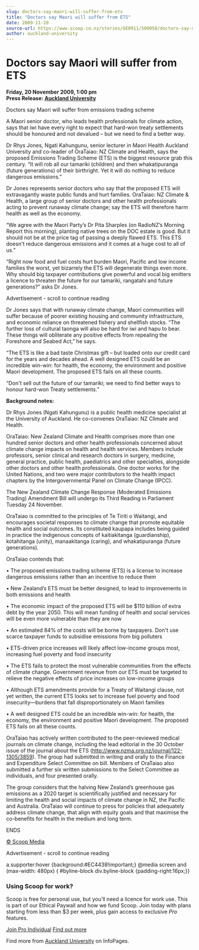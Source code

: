 ```yaml
---
slug: doctors-say-maori-will-suffer-from-ets
title: "Doctors say Maori will suffer from ETS"
date: 2009-11-20
source-url: https://www.scoop.co.nz/stories/GE0911/S00058/doctors-say-maori-will-suffer-from-ets.htm
author: auckland-university
---
```

Doctors say Maori will suffer from ETS
======================================

**Friday, 20 November 2009, 1:00 pm**  
**Press Release: [Auckland University](https://info.scoop.co.nz/Auckland_University)**

Doctors say Maori will suffer from emissions trading scheme

A Maori senior doctor, who leads health professionals for climate action, says that iwi have every right to expect that hard-won treaty settlements should be honoured and not devalued – but we need to find a better way.

Dr Rhys Jones, Ngati Kahungunu, senior lecturer in Maori Health Auckland University and co-leader of OraTaiao: NZ Climate and Health, says the proposed Emissions Trading Scheme (ETS) is the biggest resource grab this century. “It will rob all our tamariki (children) and then whakatipuranga (future generations) of their birthright. Yet it will do nothing to reduce dangerous emissions.”

Dr Jones represents senior doctors who say that the proposed ETS will extravagantly waste public funds and hurt families. OraTaiao: NZ Climate & Health, a large group of senior doctors and other health professionals acting to prevent runaway climate change; say the ETS will therefore harm health as well as the economy.

“We agree with the Maori Party’s Dr Pita Sharples (on RadioNZ’s Morning Report this morning), planting native trees on the DOC estate is good. But it should not be at the price tag of passing a deeply flawed ETS. This ETS doesn't reduce dangerous emissions and it comes at a huge cost to all of us.”

“Right now food and fuel costs hurt burden Maori, Pacific and low income families the worst, yet bizarrely the ETS will degenerate things even more. Why should big taxpayer contributions give powerful and vocal big emitters a licence to threaten the future for our tamariki, rangatahi and future generations?” asks Dr Jones.

Advertisement - scroll to continue reading





Dr Jones says that with runaway climate change, Maori communities will suffer because of poorer existing housing and community infrastructure, and economic reliance on threatened fishery and shellfish stocks. “The further loss of cultural taonga will also be hard for iwi and hapu to bear. These things will obliterate any positive effects from repealing the Foreshore and Seabed Act,” he says.

“The ETS is like a bad taste Christmas gift – but loaded onto our credit card for the years and decades ahead. A well designed ETS could be an incredible win-win: for health, the economy, the environment and positive Maori development. The proposed ETS fails on all these counts.

“Don't sell out the future of our tamariki; we need to find better ways to honour hard-won Treaty settlements.”

**Background notes:**

Dr Rhys Jones (Ngati Kahungunu) is a public health medicine specialist at the University of Auckland. He co-convenes OraTaiao: NZ Climate and Health.

OraTaiao: New Zealand Climate and Health comprises more than one hundred senior doctors and other health professionals concerned about climate change impacts on health and health services. Members include professors, senior clinical and research doctors in surgery, medicine, general practice, public health, paediatrics and other specialties, alongside other doctors and other health professionals. One doctor works for the United Nations, and two were major contributors to the health impact chapters by the Intergovernmental Panel on Climate Change (IPCC).

The New Zealand Climate Change Response (Moderated Emissions Trading) Amendment Bill will undergo its Third Reading in Parliament Tuesday 24 November.

OraTaiao is committed to the principles of Te Tiriti o Waitangi, and encourages societal responses to climate change that promote equitable health and social outcomes. Its constituted kaupapa includes being guided in practice the indigenous concepts of kaitiakitanga (guardianship), kotahitanga (unity), manaakitanga (caring), and whakatipuranga (future generations).

OraTaiao contends that:

• The proposed emissions trading scheme (ETS) is a license to increase dangerous emissions rather than an incentive to reduce them

• New Zealand’s ETS must be better designed, to lead to improvements in both emissions and health

• The economic impact of the proposed ETS will be $110 billion of extra debt by the year 2050. This will mean funding of health and social services will be even more vulnerable than they are now

• An estimated 84% of the costs will be borne by taxpayers. Don't use scarce taxpayer funds to subsidise emissions from big polluters

• ETS-driven price increases will likely affect low-income groups most, increasing fuel poverty and food insecurity

• The ETS fails to protect the most vulnerable communities from the effects of climate change. Government revenue from our ETS must be targeted to relieve the negative effects of price increases on low-income groups

• Although ETS amendments provide for a Treaty of Waitangi clause, not yet written, the current ETS looks set to increase fuel poverty and food insecurity—burdens that fall disproportionately on Maori families

• A well designed ETS could be an incredible win-win: for health, the economy, the environment and positive Maori development. The proposed ETS fails on all these counts.

OraTaiao has actively written contributed to the peer-reviewed medical journals on climate change, including the lead editorial in the 30 October issue of the journal about the ETS (http://www.nzma.org.nz/journal/122-1305/3859). The group had submitted in writing and orally to the Finance and Expenditure Select Committee on bill. Members of OraTaiao also submitted a further six written submissions to the Select Committee as individuals, and four presented orally.

The group considers that the halving New Zealand’s greenhouse gas emissions as a 2020 target is scientifically justified and necessary for limiting the health and social impacts of climate change in NZ, the Pacific and Australia. OraTaiao will continue to press for policies that adequately address climate change, that align with equity goals and that maximise the co-benefits for health in the medium and long term.

ENDS

[© Scoop Media](http://www.scoop.co.nz/about/terms.html)  

Advertisement - scroll to continue reading



a.supporter:hover {background:#EC4438!important;} @media screen and (max-width: 480px) { #byline-block div.byline-block {padding-right:16px;}}

### Using Scoop for work?

Scoop is free for personal use, but you’ll need a licence for work use. This is part of our Ethical Paywall and how we fund Scoop. Join today with plans starting from less than $3 per week, plus gain access to exclusive _Pro_ features.  
  
[Join Pro Individual](https://pro.scoop.co.nz/Individual/?from=ProIn24) [Find out more](https://pro.scoop.co.nz/using-scoop-for-work/?from=ProIn24)

Find more from [Auckland University](https://info.scoop.co.nz/Auckland_University) on InfoPages.